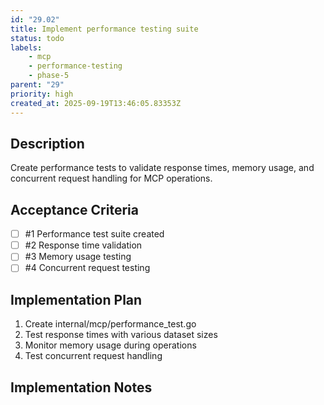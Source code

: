 ```yaml
---
id: "29.02"
title: Implement performance testing suite
status: todo
labels:
    - mcp
    - performance-testing
    - phase-5
parent: "29"
priority: high
created_at: 2025-09-19T13:46:05.83353Z
---
```

## Description

Create performance tests to validate response times, memory usage, and concurrent request handling for MCP operations.

## Acceptance Criteria
<!-- AC:BEGIN -->

- [ ] #1 Performance test suite created
- [ ] #2 Response time validation
- [ ] #3 Memory usage testing
- [ ] #4 Concurrent request testing

<!-- AC:END -->

## Implementation Plan

1. Create internal/mcp/performance_test.go
2. Test response times with various dataset sizes
3. Monitor memory usage during operations
4. Test concurrent request handling


## Implementation Notes


